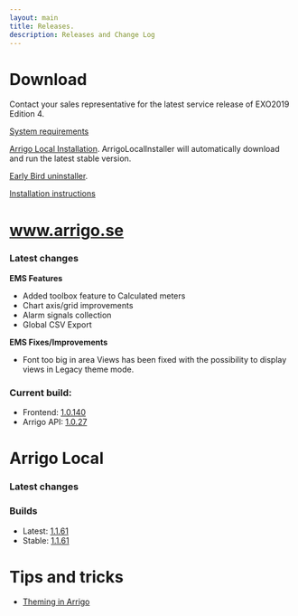 ```yaml
---
layout: main
title: Releases.
description: Releases and Change Log
---
```

# Download

Contact your sales representative for the latest service release of EXO2019 Edition 4.

[System requirements](./systemrequirements.md)

[Arrigo Local Installation](https://arrigo.blob.core.windows.net/arrigo/ArrigoLocalInstaller.exe). ArrigoLocalInstaller will automatically download and run the latest stable version.

[Early Bird uninstaller](https://arrigo.blob.core.windows.net/arrigo/ArrigoEarlybirdUninstaller-1.0.19.exe).

[Installation instructions](./prereq.md)

# www.arrigo.se
### Latest changes

**EMS Features**

- Added toolbox feature to Calculated meters
- Chart axis/grid improvements
- Alarm signals collection
- Global CSV Export

**EMS Fixes/Improvements**
- Font too big in area Views has been fixed with the possibility to display views in Legacy theme mode.

### Current build: 
- Frontend: [1.0.140](./frontend.html#10140)
- Arrigo API: [1.0.27](./arrigoapi.html#1027)

# Arrigo Local
### Latest changes


### Builds
- Latest: [1.1.61](./arrigolocalinstaller.html#1161)
- Stable: [1.1.61](./arrigolocalinstaller.html#1161)



# Tips and tricks

- [Theming in Arrigo](./theme_arrigo.md)